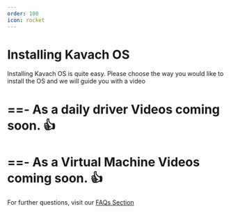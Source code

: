 ```yaml
---
order: 100
icon: rocket
---
```


# Installing Kavach OS 

Installing Kavach OS is quite easy. Please choose the way you would like to install the OS and we will guide you with a video

==- As a daily driver
Videos coming soon. :+1:
===
==- As a Virtual Machine
Videos coming soon. :+1:
===

For further questions, visit our [FAQs Section](faq.md)
